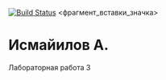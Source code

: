 [![Build Status](https://app.travis-ci.com/KhotAbuch/lab04.svg?token=XEpXNMPYzMj8jR8qBnpV)](https://app.travis-ci.com/KhotAbuch/lab04)
<фрагмент_вставки_значка>
# Исмайилов А.
Лабораторная работа 3
